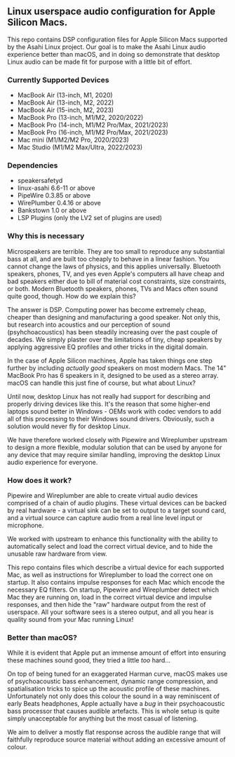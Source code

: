 ## Linux userspace audio configuration for Apple Silicon Macs.

This repo contains DSP configuration files for Apple Silicon Macs supported by the
Asahi Linux project. Our goal is to make the Asahi Linux audio experience better than macOS,
and in doing so demonstrate that desktop Linux audio can be made fit for purpose with
a little bit of effort.

### Currently Supported Devices
* MacBook Air (13-inch, M1, 2020)
* MacBook Air (13-inch, M2, 2022)
* MacBook Air (15-inch, M2, 2023)
* MacBook Pro (13-inch, M1/M2, 2020/2022)
* MacBook Pro (14-inch, M1/M2 Pro/Max, 2021/2023)
* MacBook Pro (16-inch, M1/M2 Pro/Max, 2021/2023)
* Mac mini (M1/M2/M2 Pro, 2020/2023)
* Mac Studio (M1/M2 Max/Ultra, 2022/2023)

### Dependencies
* speakersafetyd
* linux-asahi 6.6-11 or above
* PipeWire 0.3.85 or above
* WirePlumber 0.4.16 or above
* Bankstown 1.0 or above
* LSP Plugins (only the LV2 set of plugins are used)

### Why this is necessary
Microspeakers are terrible. They are too small to reproduce any substantial bass at all,
and are built too cheaply to behave in a linear fashion. You cannot change the laws of
physics, and this applies universally. Bluetooth speakers, phones, TV, and yes even
Apple's computers all have cheap and bad speakers either due to bill of material
cost constraints, size constraints, or both. Modern Bluetooth speakers, phones, TVs
and Macs often sound quite good, though. How do we explain this?

The answer is DSP. Computing power has become extremely cheap, cheaper than designing
and manufacturing a good speaker. Not only this, but research into acoustics and our
perception of sound (psyhchoacoustics) has been steadily increasing over the past couple
of decades. We simply plaster over the limitations of tiny, cheap speakers by applying
aggressive EQ profiles and other tricks in the digital domain.

In the case of Apple Silicon machines, Apple has taken things one step further by including
_actually good_ speakers on most modern Macs. The 14" MacBook Pro has 6 speakers in it,
designed to be used as a stereo array. macOS can handle this just fine of course, but
what about Linux?

Until now, desktop Linux has not really had support for describing and properly driving
devices like this. It's the reason that some higher-end laptops sound better in Windows -
OEMs work with codec vendors to add all of this processing to their Windows sound drivers.
Obviously, such a solution would never fly for desktop Linux.

We have therefore worked closely with Pipewire and Wireplumber upstream to design a more
flexible, modular solution that can be used by anyone for any device that may require similar
handling, improving the desktop Linux audio experience for everyone.

### How does it work?
Pipewire and Wireplumber are able to create virtual audio devices comprised of a chain of
audio plugins. These virtual devices can be backed by real hardware - a virtual sink can
be set to output to a target sound card, and a virtual source can capture audio from a real
line level input or microphone.

We worked with upstream to enhance this functionality with the ability to automatically
select and load the correct virtual device, and to hide the unusable raw hardware from view.

This repo contains files which describe a virtual device for each supported Mac, as well as
instructions for Wireplumber to load the correct one on startup. It also contains impulse
responses for each Mac which encode the necessary EQ filters. On startup, Pipewire and
Wireplumber detect which Mac they are running on, load in the correct virtual device and impulse
responses, and then hide the "raw" hardware output from the rest of userspace. All your software
sees is a stereo output, and all you hear is quality sound from your Mac running Linux!


### Better than macOS?
While it is evident that Apple put an immense amount of effort into ensuring these
machines sound good, they tried a little _too_ hard...

On top of being tuned for an exaggerated Harman curve, macOS makes use of psychoacoustic bass
enhancement, dynamic range compression, and spatialisation tricks to spice up the acoustic
profile of these machines. Unfortunately not only does this colour the sound
in a way reminiscent of early Beats headphones, Apple actually have a _bug_ in their
psychoacoustic bass processor that causes audible artefacts. This is whole setup is quite
simply unacceptable for anything but the most casual of listening.

We aim to deliver a mostly flat response across the audible range that will faithfully reproduce
source material without adding an excessive amount of colour.
